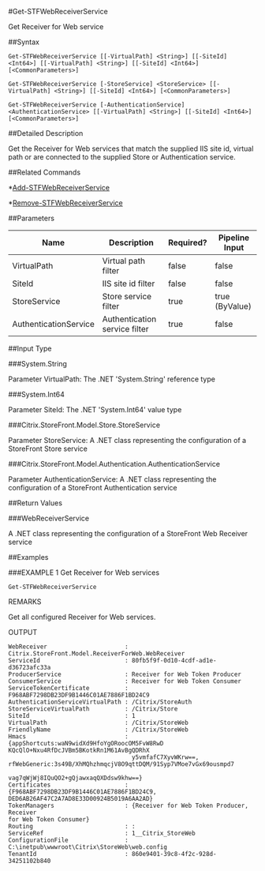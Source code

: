 #Get-STFWebReceiverService
Get Receiver for Web service
##Syntax
```Get-STFWebReceiverService [[-VirtualPath] <String>] [[-SiteId] <Int64>] [[-VirtualPath] <String>] [[-SiteId] <Int64>] [<CommonParameters>]
Get-STFWebReceiverService [-StoreService] <StoreService> [[-VirtualPath] <String>] [[-SiteId] <Int64>] [<CommonParameters>]
Get-STFWebReceiverService [-AuthenticationService] <AuthenticationService> [[-VirtualPath] <String>] [[-SiteId] <Int64>] [<CommonParameters>]
```
##Detailed Description
Get the Receiver for Web services that match the supplied IIS site id, virtual path or are connected to the supplied Store or Authentication service.
##Related Commands
*[Add-STFWebReceiverService](Add-STFWebReceiverService)
*[Remove-STFWebReceiverService](Remove-STFWebReceiverService)
##Parameters
|Name|Description|Required?|Pipeline Input||--|--|--|--||VirtualPath|Virtual path filter|false|false||SiteId|IIS site id filter|false|false||StoreService|Store service filter|true|true (ByValue)||AuthenticationService|Authentication service filter|true|false|##Input Type
###System.String
Parameter VirtualPath: The .NET 'System.String' reference type
###System.Int64
Parameter SiteId: The .NET 'System.Int64' value type
###Citrix.StoreFront.Model.Store.StoreService
Parameter StoreService: A .NET class representing the configuration of a StoreFront Store service
###Citrix.StoreFront.Model.Authentication.AuthenticationService
Parameter AuthenticationService: A .NET class representing the configuration of a StoreFront Authentication service
##Return Values
###WebReceiverService
A .NET class representing the configuration of a StoreFront Web Receiver service
##Examples
###EXAMPLE 1 Get Receiver for Web services
```Get-STFWebReceiverService
```
REMARKS
Get all configured Receiver for Web services.
OUTPUT
```WebReceiver                      : 
Citrix.StoreFront.Model.ReceiverForWeb.WebReceiver
ServiceId                        : 80fb5f9f-0d10-4cdf-ad1e-d36723afc33a
ProducerService                  : Receiver for Web Token Producer
ConsumerService                  : Receiver for Web Token Consumer
ServiceTokenCertificate          : F968ABF7298DB23DF9B1446C01AE7886F1BD24C9
AuthenticationServiceVirtualPath : /Citrix/StoreAuth
StoreServiceVirtualPath          : /Citrix/Store
SiteId                           : 1
VirtualPath                      : /Citrix/StoreWeb
FriendlyName                     : /Citrix/StoreWeb
Hmacs                            : {appShortcuts:waN9widXd9HfoYgORoocOM5FvW8RwD
KQcQlO+Nxu4RfDcJVBm5BKotkRn1M61AvBgQDRhX
                                   y5vmfafC7XyvWKrw==, 
rfWebGeneric:3s49B/XhMQhzhmqcjV8O9qttDQM/91Syp7VMoe7vGx69ousmpd7
                                   vag7qWjWj8IQuQO2+gQjawxaqQXDdsw9khw==}
Certificates                     : {F968ABF7298DB23DF9B1446C01AE7886F1BD24C9, 
DED6AB26AF47C2A7AD8E33D00924B5019A6AA2AD}
TokenManagers                    : {Receiver for Web Token Producer, Receiver 
for Web Token Consumer}
Routing                          : :
ServiceRef                       : 1__Citrix_StoreWeb
ConfigurationFile                : 
C:\inetpub\wwwroot\Citrix\StoreWeb\web.config
TenantId                         : 860e9401-39c8-4f2c-928d-34251102b840
```
